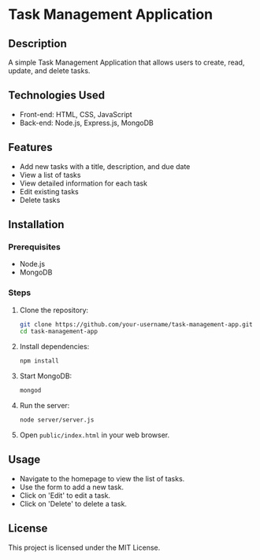 # Task Management Application

## Description
A simple Task Management Application that allows users to create, read, update, and delete tasks.

## Technologies Used
- Front-end: HTML, CSS, JavaScript
- Back-end: Node.js, Express.js, MongoDB

## Features
- Add new tasks with a title, description, and due date
- View a list of tasks
- View detailed information for each task
- Edit existing tasks
- Delete tasks

## Installation

### Prerequisites
- Node.js
- MongoDB

### Steps
1. Clone the repository:
    ```sh
    git clone https://github.com/your-username/task-management-app.git
    cd task-management-app
    ```

2. Install dependencies:
    ```sh
    npm install
    ```

3. Start MongoDB:
    ```sh
    mongod
    ```

4. Run the server:
    ```sh
    node server/server.js
    ```

5. Open `public/index.html` in your web browser.

## Usage
- Navigate to the homepage to view the list of tasks.
- Use the form to add a new task.
- Click on 'Edit' to edit a task.
- Click on 'Delete' to delete a task.

## License
This project is licensed under the MIT License.
